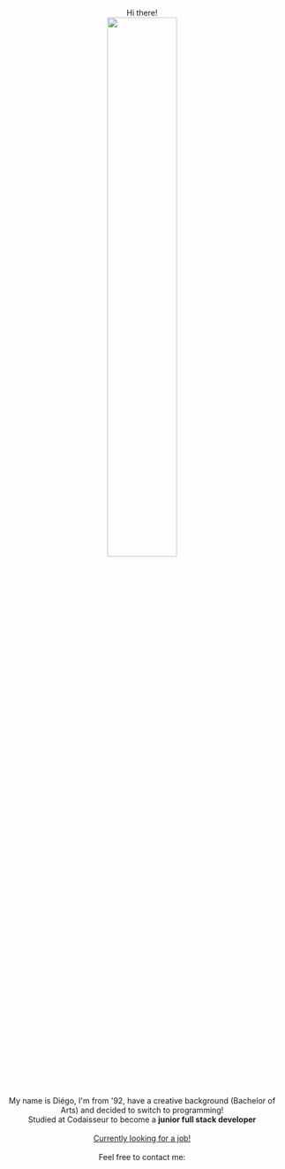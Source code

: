 <p align="center">
Hi there!
<br/>
<img src="https://i.imgur.com/zTHdRpP.gif" width="50%"/>   
<br/>
My name is Diégo, I'm from '92, have a creative background (Bachelor of Arts) and decided to switch to programming!   
<br/>
  Studied at Codaisseur to become a <strong>junior full stack developer</strong>  
<br/>
<br/>
<ins>Currently looking for a job!</ins>   
<br/>
<br/>
Feel free to contact me: <d.teixeiradacosta@hotmail.com></p>
